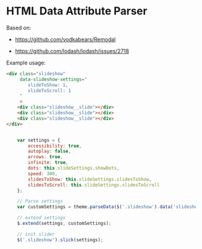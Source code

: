 # HTML Data Attribute Parser

Based on:

- https://github.com/vodkabears/Remodal

- https://github.com/lodash/lodash/issues/2718

Example usage:

```html
<div class="slideshow"
     data-slideshow-settings="
        slideToShow: 1,
        slideToScroll: 1
     "
     >
    <div class="slideshow__slide"></div>
    <div class="slideshow__slide"></div>
    <div class="slideshow__slide"></div>
</div>
```


```javascript

    var settings = {
        accessibility: true,
        autoplay: false,
        arrows: true,
        infinite: true,
        dots: this.slideSettings.showDots,
        speed: 300,
        slidesToShow: this.slideSettings.slidesToShow,
        slidesToScroll: this.slideSettings.slidesToScroll
    };

    // Parse settings
    var customSettings = theme.parseData($('.slideshow').data('slideshowSettings'));

    // extend settings
    $.extend(settings, customSettings);

    // init slider
    $('.slideshow').slick(settings);
```
